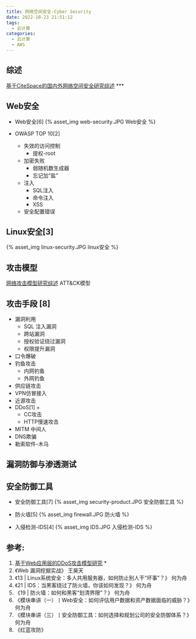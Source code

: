 ```yaml
---
title: 网络空间安全-Cyber Security
date: 2022-10-23 21:51:12
tags:
  - 云计算
categories:
  - 云计算  
  - AWS
---
```


<p></p>
<!-- more -->

## 综述
[基于CiteSpace的国内外网络空间安全研究综述](https://www.doc88.com/p-69916034297662.html?r=1) ***

## Web安全
+ Web安全[6]
{% asset_img web-security.JPG  Web安全 %}

+ OWASP TOP 10[2]
  + 失效的访问控制
    - 提权-root
  + 加密失败
    - 弱随机数生成器
    - 忘记加“盐”
  + 注入  
    - SQL注入
    - 命令注入
    - XSS
  + 安全配置错误 



## Linux安全[3]

{% asset_img linux-security.JPG   linux安全 %}


## 攻击模型

[网络攻击模型研究综述](https://www.doc88.com/p-38973089899040.html)
ATT&CK模型


## 攻击手段 [8]
+ 漏洞利用 
   + SQL 注入漏洞
   + 跨站漏洞 
   + 授权验证绕过漏洞 
   + 权限提升漏洞 
+ 口令爆破 
+ 钓鱼攻击 
  - 内网钓鱼
  - 外网钓鱼
+ 供应链攻击 
+ VPN仿冒接入  
+ 近源攻击     
+ DDoS[1] +
   + CC攻击
   + HTTP慢速攻击
+ MITM 中间人
+ DNS欺骗
+ 勒索软件-木马

## 漏洞防御与渗透测试

## 安全防御工具
+ 安全防御工具[7]
{% asset_img security-product.JPG  安全防御工具 %}  

+ 防火墙[5]
{% asset_img firewall.JPG  防火墙 %}

+ 入侵检测-IDS[4]
{% asset_img IDS.JPG  入侵检测-IDS %}


## 参考:
1. [基于Web应用层的DDoS攻击模型研究](https://wenku.baidu.com/view/7f2c9810c8aedd3383c4bb4cf7ec4afe05a1b14c?fr=xueshu) *
2. 《Web 漏洞挖掘实战》  王昊天
3. 《13 | Linux系统安全：多人共用服务器，如何防止别人干“坏事”？》  何为舟
4. 《21 | IDS：当黑客绕过了防火墙，你该如何发现？》 何为舟
5. 《19 | 防火墙：如何和黑客“划清界限”？》 何为舟
6. 《模块串讲（一）丨Web安全：如何评估用户数据和资产数据面临的威胁？》 何为舟
7. 《模块串讲（三）丨安全防御工具：如何选择和规划公司的安全防御体系？》何为舟
8. 《红蓝攻防》

